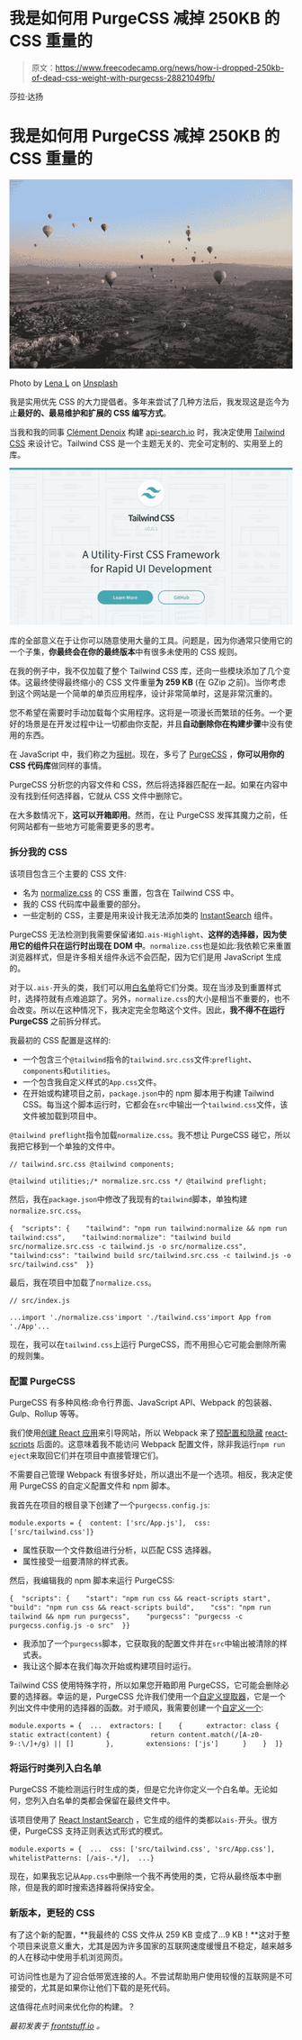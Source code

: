# 我是如何用 PurgeCSS 减掉 250KB 的 CSS 重量的

> 原文：<https://www.freecodecamp.org/news/how-i-dropped-250kb-of-dead-css-weight-with-purgecss-28821049fb/>

莎拉·达扬

# 我是如何用 PurgeCSS 减掉 250KB 的 CSS 重量的

![a14ppBhQh6-40FQPvkEVjoB-K1RJpZU7iddB](img/c38a2221483843a3a97d47a2b7777aad.png)

Photo by [Lena L](https://unsplash.com/photos/ASEaTdVIvBQ?utm_source=unsplash&utm_medium=referral&utm_content=creditCopyText) on [Unsplash](https://unsplash.com/search/photos/balloon-helium?utm_source=unsplash&utm_medium=referral&utm_content=creditCopyText)

我是实用优先 CSS 的大力提倡者。多年来尝试了几种方法后，我发现这是迄今为止**最好的、最易维护和扩展的 CSS 编写方式**。

当我和我的同事 [Clément Denoix](https://github.com/clemfromspace) 构建 [api-search.io](https://www.api-search.io/) 时，我决定使用 [Tailwind CSS](https://tailwindcss.com/) 来设计它。Tailwind CSS 是一个主题无关的、完全可定制的、实用至上的库。

![MilXaM3nNEeiZFyTo-R1O4tkdjjh-spHRRGS](img/74ad5891177c69c8435fc7b09804c64d.png)

库的全部意义在于让你可以随意使用大量的工具。问题是，因为你通常只使用它的一个子集，**你最终会在你的最终版本**中有很多未使用的 CSS 规则。

在我的例子中，我不仅加载了整个 Tailwind CSS 库，还向一些模块添加了几个变体。这最终使得最终缩小的 CSS 文件重量**为 259 KB** (在 GZip 之前)。当你考虑到这个网站是一个简单的单页应用程序，设计非常简单时，这是非常沉重的。

您不希望在需要时手动加载每个实用程序。这将是一项漫长而繁琐的任务。一个更好的场景是在开发过程中让一切都由你支配，并且**自动删除你在构建步骤**中没有使用的东西。

在 JavaScript 中，我们称之为[摇树](https://developer.mozilla.org/en-US/docs/Glossary/Tree_shaking)。现在，多亏了 [PurgeCSS](https://www.purgecss.com/) ，**你可以用你的 CSS 代码库**做同样的事情。

PurgeCSS 分析您的内容文件和 CSS，然后将选择器匹配在一起。如果在内容中没有找到任何选择器，它就从 CSS 文件中删除它。

在大多数情况下，**这可以开箱即用**。然而，在让 PurgeCSS 发挥其魔力之前，任何网站都有一些地方可能需要更多的思考。

### 拆分我的 CSS

该项目包含三个主要的 CSS 文件:

*   名为 [normalize.css](https://github.com/necolas/normalize.css) 的 CSS 重置，包含在 Tailwind CSS 中。
*   我的 CSS 代码库中最重要的部分。
*   一些定制的 CSS，主要是用来设计我无法添加类的 [InstantSearch](https://community.algolia.com/react-instantsearch/) 组件。

PurgeCSS 无法检测到我需要保留诸如`.ais-Highlight`、**这样的选择器，因为使用它的组件只在运行时出现在 DOM 中**。`normalize.css`也是如此:我依赖它来重置浏览器样式，但是许多相关组件永远不会匹配，因为它们是用 JavaScript 生成的。

对于以`.ais-`开头的类，我们可以用[白名单](https://frontstuff.io/how-i-dropped-250-kb-of-dead-css-weight-with-purgecss#whitelisting-runtime-classes)将它们分类。现在当涉及到重置样式时，选择符就有点难追踪了。另外，`normalize.css`的大小是相当不重要的，也不会改变。所以在这种情况下，我决定完全忽略这个文件。因此，**我不得不在运行 PurgeCSS** 之前拆分样式。

我最初的 CSS 配置是这样的:

*   一个包含三个`@tailwind`指令的`tailwind.src.css`文件:`preflight`、`components`和`utilities`。
*   一个包含我自定义样式的`App.css`文件。
*   在开始或构建项目之前，`package.json`中的 npm 脚本用于构建 Tailwind CSS。每当这个脚本运行时，它都会在`src`中输出一个`tailwind.css`文件，该文件被加载到项目中。

`@tailwind preflight`指令加载`normalize.css`。我不想让 PurgeCSS 碰它，所以我把它移到一个单独的文件中。

```
// tailwind.src.css @tailwind components;
```

```
@tailwind utilities;/* normalize.src.css */ @tailwind preflight;
```

然后，我在`package.json`中修改了我现有的`tailwind`脚本，单独构建`normalize.src.css`。

```
{  "scripts": {    "tailwind": "npm run tailwind:normalize && npm run tailwind:css",    "tailwind:normalize": "tailwind build src/normalize.src.css -c tailwind.js -o src/normalize.css",    "tailwind:css": "tailwind build src/tailwind.src.css -c tailwind.js -o src/tailwind.css"  }}
```

最后，我在项目中加载了`normalize.css`。

```
// src/index.js
```

```
...import './normalize.css'import './tailwind.css'import App from './App'...
```

现在，我可以在`tailwind.css`上运行 PurgeCSS，而不用担心它可能会删除所需的规则集。

### 配置 PurgeCSS

PurgeCSS 有多种风格:命令行界面、JavaScript API、Webpack 的包装器、Gulp、Rollup 等等。

我们使用[创建 React 应用](https://github.com/facebook/create-react-app)来引导网站，所以 Webpack 来了[预配置和隐藏](https://github.com/facebook/create-react-app#get-started-immediately) [react-scripts](https://www.npmjs.com/package/react-scripts) 后面的。这意味着我不能访问 Webpack 配置文件，除非我运行`npm run eject`来取回它们并在项目中直接管理它们。

不需要自己管理 Webpack 有很多好处，所以退出不是一个选项。相反，我决定使用 PurgeCSS 的自定义配置文件和 npm 脚本。

我首先在项目的根目录下创建了一个`purgecss.config.js`:

```
module.exports = {  content: ['src/App.js'],  css: ['src/tailwind.css']}
```

*   属性获取一个文件数组进行分析，以匹配 CSS 选择器。
*   属性接受一组要清除的样式表。

然后，我编辑我的 npm 脚本来运行 PurgeCSS:

```
{  "scripts": {    "start": "npm run css && react-scripts start",    "build": "npm run css && react-scripts build",    "css": "npm run tailwind && npm run purgecss",    "purgecss": "purgecss -c purgecss.config.js -o src"  }}
```

*   我添加了一个`purgecss`脚本，它获取我的配置文件并在`src`中输出被清除的样式表。
*   我让这个脚本在我们每次开始或构建项目时运行。

Tailwind CSS 使用特殊字符，所以如果您开箱即用 PurgeCSS，它可能会删除必要的选择器。幸运的是，PurgeCSS 允许我们使用一个[自定义提取器](https://www.purgecss.com/extractors#creating-an-extractor)，它是一个列出文件中使用的选择器的函数。对于顺风，我需要创建一个[自定义一个](https://tailwindcss.com/docs/controlling-file-size/):

```
module.exports = {  ...  extractors: [    {      extractor: class {        static extract(content) {          return content.match(/[A-z0-9-:\/]+/g) || []        },        extensions: ['js']      }    }  ]}
```

### 将运行时类列入白名单

PurgeCSS 不能检测运行时生成的类，但是它允许你定义一个白名单。无论如何，您列入白名单的类都会保留在最终文件中。

该项目使用了 [React InstantSearch](https://community.algolia.com/react-instantsearch/) ，它生成的组件的类都以`ais-`开头。很方便，PurgeCSS 支持正则表达式形式的模式。

```
module.exports = {  ...  css: ['src/tailwind.css', 'src/App.css'],  whitelistPatterns: [/ais-.*/],  ...}
```

现在，如果我忘记从`App.css`中删除一个我不再使用的类，它将从最终版本中删除，但是我的即时搜索选择器将保持安全。

### 新版本，更轻的 CSS

有了这个新的配置，**我最终的 CSS 文件从 259 KB 变成了…9 KB！**这对于整个项目来说意义重大，尤其是因为许多国家的互联网速度缓慢且不稳定，越来越多的人在移动中使用手机浏览网页。

可访问性也是为了迎合低带宽连接的人。不尝试帮助用户使用较慢的互联网是不可接受的，尤其是如果你让他们下载的是死代码。

这值得花点时间来优化你的构建。？

*最初发表于 [frontstuff.io](https://frontstuff.io/how-i-dropped-250-kb-of-dead-css-weight-with-purgecss) 。*